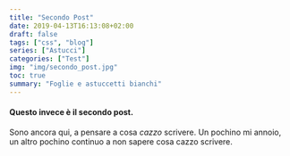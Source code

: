```yaml
---
title: "Secondo Post"
date: 2019-04-13T16:13:08+02:00
draft: false
tags: ["css", "blog"]
series: ["Astucci"]
categories: ["Test"]
img: "img/secondo_post.jpg"
toc: true
summary: "Foglie e astuccetti bianchi"
---
```


<h4>Questo invece è il secondo post.</h4>

Sono ancora qui, a pensare a cosa <em>cazzo</em> scrivere.
Un pochino mi annoio, un altro pochino continuo a non sapere cosa cazzo scrivere.